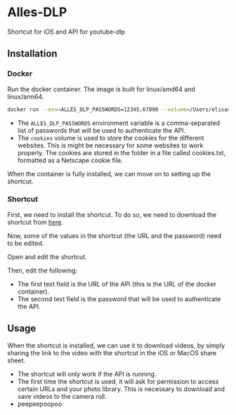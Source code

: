 # Alles-DLP

Shortcut for iOS and API for youtube-dlp

## Installation

### Docker

Run the docker container. The image is built for linux/amd64 and linux/arm64.

```bash
docker run --env=ALLES_DLP_PASSWORDS=12345,67890 --volume=/Users/elisaado/projects/alles-dlp/cookies:/app/cookies -p 8000:8000 -d ghcr.io/elisaado/alles-dlp:master
```

- The `ALLES_DLP_PASSWORDS` environment variable is a comma-separated list of passwords that will be used to authenticate the API.
- The `cookies` volume is used to store the cookies for the different websites. This is might be necessary for some websites to work properly. The cookies are stored in the folder in a file called cookies.txt, formatted as a Netscape cookie file.

When the container is fully installed, we can move on to setting up the shortcut.

### Shortcut

First, we need to install the shortcut. To do so, we need to download the shortcut from [here](https://www.icloud.com/shortcuts/2cd20d4cbe864a31b1b343b5db17388e).

Now, some of the values in the shortcut (the URL and the password) need to be edited.

Open and edit the shortcut.

Then, edit the following:

- The first text field is the URL of the API (this is the URL of the docker container).
- The second text field is the password that will be used to authenticate the API.

## Usage

When the shortcut is installed, we can use it to download videos, by simply sharing the link to the video with the shortcut in the iOS or MacOS share sheet.

- The shortcut will only work if the API is running.
- The first time the shortcut is used, it will ask for permission to access certain URLs and your photo library. This is necessary to download and save videos to the camera roll.
- peepeepoopoo
